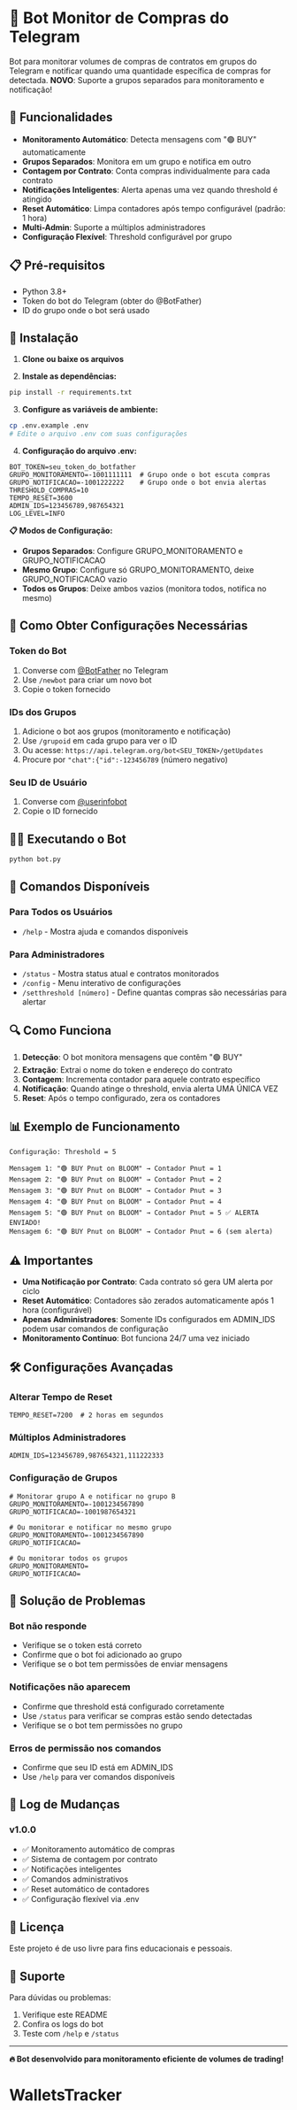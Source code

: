 # 🤖 Bot Monitor de Compras do Telegram

Bot para monitorar volumes de compras de contratos em grupos do Telegram e notificar quando uma quantidade específica de compras for detectada. **NOVO**: Suporte a grupos separados para monitoramento e notificação!

## 🚀 Funcionalidades

- **Monitoramento Automático**: Detecta mensagens com "🟢 BUY" automaticamente
- **Grupos Separados**: Monitora em um grupo e notifica em outro
- **Contagem por Contrato**: Conta compras individualmente para cada contrato
- **Notificações Inteligentes**: Alerta apenas uma vez quando threshold é atingido
- **Reset Automático**: Limpa contadores após tempo configurável (padrão: 1 hora)
- **Multi-Admin**: Suporte a múltiplos administradores
- **Configuração Flexível**: Threshold configurável por grupo

## 📋 Pré-requisitos

- Python 3.8+
- Token do bot do Telegram (obter do @BotFather)
- ID do grupo onde o bot será usado

## 🔧 Instalação

1. **Clone ou baixe os arquivos**

2. **Instale as dependências:**
```bash
pip install -r requirements.txt
```

3. **Configure as variáveis de ambiente:**
```bash
cp .env.example .env
# Edite o arquivo .env com suas configurações
```

4. **Configuração do arquivo .env:**
```env
BOT_TOKEN=seu_token_do_botfather
GRUPO_MONITORAMENTO=-1001111111  # Grupo onde o bot escuta compras
GRUPO_NOTIFICACAO=-1001222222    # Grupo onde o bot envia alertas
THRESHOLD_COMPRAS=10
TEMPO_RESET=3600
ADMIN_IDS=123456789,987654321
LOG_LEVEL=INFO
```

**📋 Modos de Configuração:**
- **Grupos Separados**: Configure GRUPO_MONITORAMENTO e GRUPO_NOTIFICACAO
- **Mesmo Grupo**: Configure só GRUPO_MONITORAMENTO, deixe GRUPO_NOTIFICACAO vazio
- **Todos os Grupos**: Deixe ambos vazios (monitora todos, notifica no mesmo)

## 🎯 Como Obter Configurações Necessárias

### Token do Bot
1. Converse com [@BotFather](https://t.me/botfather) no Telegram
2. Use `/newbot` para criar um novo bot
3. Copie o token fornecido

### IDs dos Grupos
1. Adicione o bot aos grupos (monitoramento e notificação)
2. Use `/grupoid` em cada grupo para ver o ID
3. Ou acesse: `https://api.telegram.org/bot<SEU_TOKEN>/getUpdates`
4. Procure por `"chat":{"id":-123456789` (número negativo)

### Seu ID de Usuário
1. Converse com [@userinfobot](https://t.me/userinfobot)
2. Copie o ID fornecido

## 🏃‍♂️ Executando o Bot

```bash
python bot.py
```

## 📱 Comandos Disponíveis

### Para Todos os Usuários
- `/help` - Mostra ajuda e comandos disponíveis

### Para Administradores
- `/status` - Mostra status atual e contratos monitorados
- `/config` - Menu interativo de configurações
- `/setthreshold [número]` - Define quantas compras são necessárias para alertar

## 🔍 Como Funciona

1. **Detecção**: O bot monitora mensagens que contêm "🟢 BUY"
2. **Extração**: Extrai o nome do token e endereço do contrato
3. **Contagem**: Incrementa contador para aquele contrato específico
4. **Notificação**: Quando atinge o threshold, envia alerta UMA ÚNICA VEZ
5. **Reset**: Após o tempo configurado, zera os contadores

## 📊 Exemplo de Funcionamento

```
Configuração: Threshold = 5

Mensagem 1: "🟢 BUY Pnut on BLOOM" → Contador Pnut = 1
Mensagem 2: "🟢 BUY Pnut on BLOOM" → Contador Pnut = 2
Mensagem 3: "🟢 BUY Pnut on BLOOM" → Contador Pnut = 3
Mensagem 4: "🟢 BUY Pnut on BLOOM" → Contador Pnut = 4
Mensagem 5: "🟢 BUY Pnut on BLOOM" → Contador Pnut = 5 ✅ ALERTA ENVIADO!
Mensagem 6: "🟢 BUY Pnut on BLOOM" → Contador Pnut = 6 (sem alerta)
```

## ⚠️ Importantes

- **Uma Notificação por Contrato**: Cada contrato só gera UM alerta por ciclo
- **Reset Automático**: Contadores são zerados automaticamente após 1 hora (configurável)
- **Apenas Administradores**: Somente IDs configurados em ADMIN_IDS podem usar comandos de configuração
- **Monitoramento Contínuo**: Bot funciona 24/7 uma vez iniciado

## 🛠️ Configurações Avançadas

### Alterar Tempo de Reset
```env
TEMPO_RESET=7200  # 2 horas em segundos
```

### Múltiplos Administradores
```env
ADMIN_IDS=123456789,987654321,111222333
```

### Configuração de Grupos
```env
# Monitorar grupo A e notificar no grupo B
GRUPO_MONITORAMENTO=-1001234567890
GRUPO_NOTIFICACAO=-1001987654321

# Ou monitorar e notificar no mesmo grupo
GRUPO_MONITORAMENTO=-1001234567890
GRUPO_NOTIFICACAO=

# Ou monitorar todos os grupos
GRUPO_MONITORAMENTO=
GRUPO_NOTIFICACAO=
```

## 🔧 Solução de Problemas

### Bot não responde
- Verifique se o token está correto
- Confirme que o bot foi adicionado ao grupo
- Verifique se o bot tem permissões de enviar mensagens

### Notificações não aparecem
- Confirme que threshold está configurado corretamente
- Use `/status` para verificar se compras estão sendo detectadas
- Verifique se o bot tem permissões no grupo

### Erros de permissão nos comandos
- Confirme que seu ID está em ADMIN_IDS
- Use `/help` para ver comandos disponíveis

## 📝 Log de Mudanças

### v1.0.0
- ✅ Monitoramento automático de compras
- ✅ Sistema de contagem por contrato  
- ✅ Notificações inteligentes
- ✅ Comandos administrativos
- ✅ Reset automático de contadores
- ✅ Configuração flexível via .env

## 📄 Licença

Este projeto é de uso livre para fins educacionais e pessoais.

## 🤝 Suporte

Para dúvidas ou problemas:
1. Verifique este README
2. Confira os logs do bot
3. Teste com `/help` e `/status`

---

**🔥 Bot desenvolvido para monitoramento eficiente de volumes de trading!**
# WalletsTracker
